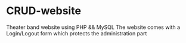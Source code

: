 # CRUD-website
Theater band website using PHP && MySQL
The website comes with a Login/Logout form which protects the administration part
